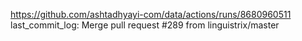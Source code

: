 https://github.com/ashtadhyayi-com/data/actions/runs/8680960511
last_commit_log: Merge pull request #289 from linguistrix/master